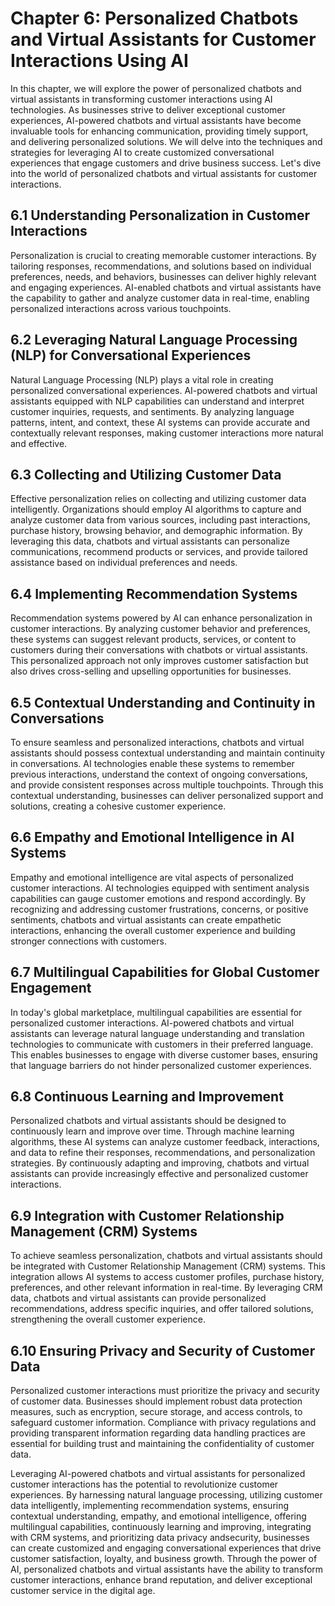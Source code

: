 Chapter 6: Personalized Chatbots and Virtual Assistants for Customer Interactions Using AI
==========================================================================================

In this chapter, we will explore the power of personalized chatbots and virtual assistants in transforming customer interactions using AI technologies. As businesses strive to deliver exceptional customer experiences, AI-powered chatbots and virtual assistants have become invaluable tools for enhancing communication, providing timely support, and delivering personalized solutions. We will delve into the techniques and strategies for leveraging AI to create customized conversational experiences that engage customers and drive business success. Let's dive into the world of personalized chatbots and virtual assistants for customer interactions.

6.1 Understanding Personalization in Customer Interactions
----------------------------------------------------------

Personalization is crucial to creating memorable customer interactions. By tailoring responses, recommendations, and solutions based on individual preferences, needs, and behaviors, businesses can deliver highly relevant and engaging experiences. AI-enabled chatbots and virtual assistants have the capability to gather and analyze customer data in real-time, enabling personalized interactions across various touchpoints.

6.2 Leveraging Natural Language Processing (NLP) for Conversational Experiences
-------------------------------------------------------------------------------

Natural Language Processing (NLP) plays a vital role in creating personalized conversational experiences. AI-powered chatbots and virtual assistants equipped with NLP capabilities can understand and interpret customer inquiries, requests, and sentiments. By analyzing language patterns, intent, and context, these AI systems can provide accurate and contextually relevant responses, making customer interactions more natural and effective.

6.3 Collecting and Utilizing Customer Data
------------------------------------------

Effective personalization relies on collecting and utilizing customer data intelligently. Organizations should employ AI algorithms to capture and analyze customer data from various sources, including past interactions, purchase history, browsing behavior, and demographic information. By leveraging this data, chatbots and virtual assistants can personalize communications, recommend products or services, and provide tailored assistance based on individual preferences and needs.

6.4 Implementing Recommendation Systems
---------------------------------------

Recommendation systems powered by AI can enhance personalization in customer interactions. By analyzing customer behavior and preferences, these systems can suggest relevant products, services, or content to customers during their conversations with chatbots or virtual assistants. This personalized approach not only improves customer satisfaction but also drives cross-selling and upselling opportunities for businesses.

6.5 Contextual Understanding and Continuity in Conversations
------------------------------------------------------------

To ensure seamless and personalized interactions, chatbots and virtual assistants should possess contextual understanding and maintain continuity in conversations. AI technologies enable these systems to remember previous interactions, understand the context of ongoing conversations, and provide consistent responses across multiple touchpoints. Through this contextual understanding, businesses can deliver personalized support and solutions, creating a cohesive customer experience.

6.6 Empathy and Emotional Intelligence in AI Systems
----------------------------------------------------

Empathy and emotional intelligence are vital aspects of personalized customer interactions. AI technologies equipped with sentiment analysis capabilities can gauge customer emotions and respond accordingly. By recognizing and addressing customer frustrations, concerns, or positive sentiments, chatbots and virtual assistants can create empathetic interactions, enhancing the overall customer experience and building stronger connections with customers.

6.7 Multilingual Capabilities for Global Customer Engagement
------------------------------------------------------------

In today's global marketplace, multilingual capabilities are essential for personalized customer interactions. AI-powered chatbots and virtual assistants can leverage natural language understanding and translation technologies to communicate with customers in their preferred language. This enables businesses to engage with diverse customer bases, ensuring that language barriers do not hinder personalized customer experiences.

6.8 Continuous Learning and Improvement
---------------------------------------

Personalized chatbots and virtual assistants should be designed to continuously learn and improve over time. Through machine learning algorithms, these AI systems can analyze customer feedback, interactions, and data to refine their responses, recommendations, and personalization strategies. By continuously adapting and improving, chatbots and virtual assistants can provide increasingly effective and personalized customer interactions.

6.9 Integration with Customer Relationship Management (CRM) Systems
-------------------------------------------------------------------

To achieve seamless personalization, chatbots and virtual assistants should be integrated with Customer Relationship Management (CRM) systems. This integration allows AI systems to access customer profiles, purchase history, preferences, and other relevant information in real-time. By leveraging CRM data, chatbots and virtual assistants can provide personalized recommendations, address specific inquiries, and offer tailored solutions, strengthening the overall customer experience.

6.10 Ensuring Privacy and Security of Customer Data
---------------------------------------------------

Personalized customer interactions must prioritize the privacy and security of customer data. Businesses should implement robust data protection measures, such as encryption, secure storage, and access controls, to safeguard customer information. Compliance with privacy regulations and providing transparent information regarding data handling practices are essential for building trust and maintaining the confidentiality of customer data.

Leveraging AI-powered chatbots and virtual assistants for personalized customer interactions has the potential to revolutionize customer experiences. By harnessing natural language processing, utilizing customer data intelligently, implementing recommendation systems, ensuring contextual understanding, empathy, and emotional intelligence, offering multilingual capabilities, continuously learning and improving, integrating with CRM systems, and prioritizing data privacy andsecurity, businesses can create customized and engaging conversational experiences that drive customer satisfaction, loyalty, and business growth. Through the power of AI, personalized chatbots and virtual assistants have the ability to transform customer interactions, enhance brand reputation, and deliver exceptional customer service in the digital age.
